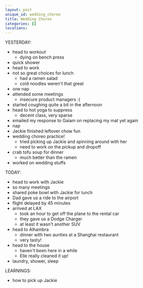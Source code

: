 ```yaml
---
layout: post
unique_id: wedding_choreo
title: Wedding Choreo
categories: []
locations: 
---
```


YESTERDAY:
* head to workout
  * dying on bench press
* quick shower
* head to work
* not so great choices for lunch
  * had a ramen salad
  * cold noodles weren't that great
* one nap
* attended some meetings
  * insecure product managers :(
* started coughing quite a bit in the afternoon
* head to hot yoga to suppress
  * decent class, very sparse
* emailed my response to Gaiam on replacing my mat yet again
* nap
* Jackie finished leftover chow fun
* wedding choreo practice!
  * tried picking up Jackie and spinning around with her
  * need to work on the pickup and dropoff
* crab tofu soup for dinner
  * much better than the ramen
* worked on wedding stuffs

TODAY:
* head to work with Jackie
* so many meetings
* shared poke bowl with Jackie for lunch
* Dad gave us a ride to the airport
* flight delayed by 45 minutes
* arrived at LAX
  * took an hour to get off the plane to the rental car
  * they gave us a Dodge Charger
  * at least it wasn't another SUV
* head to Alhambra
  * dinner with two aunties at a Shanghai restaurant
  * very tasty!
* head to the house
  * haven't been here in a while
  * Elle really cleaned it up!
* laundry, shower, sleep

LEARNINGS:
* how to pick up Jackie

